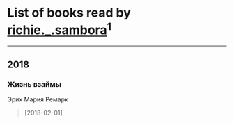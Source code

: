 # List of books read by [richie._.sambora](https://www.facebook.com/app_scoped_user_id/2033580363583983/)<sup>1</sup>
---

## 2018

### Жизнь взаймы
Эрих Мария Ремарк
> [2018-02-01] 



